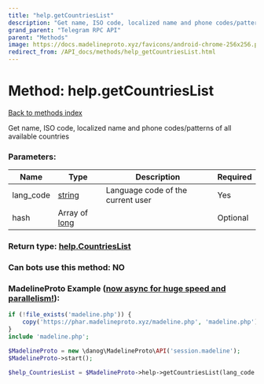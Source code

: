 ```yaml
---
title: "help.getCountriesList"
description: "Get name, ISO code, localized name and phone codes/patterns of all available countries"
grand_parent: "Telegram RPC API"
parent: "Methods"
image: https://docs.madelineproto.xyz/favicons/android-chrome-256x256.png
redirect_from: /API_docs/methods/help_getCountriesList.html
---
```

# Method: help.getCountriesList
[Back to methods index](index.html)



Get name, ISO code, localized name and phone codes/patterns of all available countries

### Parameters:

| Name     |    Type       | Description | Required |
|----------|---------------|-------------|----------|
|lang\_code|[string](/API_docs/types/string.html) | Language code of the current user | Yes|
|hash|Array of [long](/API_docs/types/long.html) |  | Optional|


### Return type: [help.CountriesList](/API_docs/types/help.CountriesList.html)

### Can bots use this method: **NO**


### MadelineProto Example ([now async for huge speed and parallelism!](https://docs.madelineproto.xyz/docs/ASYNC.html)):


```php
if (!file_exists('madeline.php')) {
    copy('https://phar.madelineproto.xyz/madeline.php', 'madeline.php');
}
include 'madeline.php';

$MadelineProto = new \danog\MadelineProto\API('session.madeline');
$MadelineProto->start();

$help_CountriesList = $MadelineProto->help->getCountriesList(lang_code: 'string', hash: [long, long], );
```

